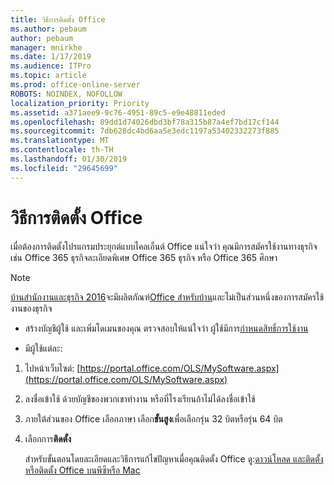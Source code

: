 ```yaml
---
title: วิธีการติดตั้ง Office
ms.author: pebaum
author: pebaum
manager: mnirkhe
ms.date: 1/17/2019
ms.audience: ITPro
ms.topic: article
ms.prod: office-online-server
ROBOTS: NOINDEX, NOFOLLOW
localization_priority: Priority
ms.assetid: a371aee9-9c76-4951-89c5-e9e48811eded
ms.openlocfilehash: 89dd1d74026dbd3bf78a315b87a4ef7bd17cf144
ms.sourcegitcommit: 7db628dc4bd6aa5e3edc1197a53402332273f885
ms.translationtype: MT
ms.contentlocale: th-TH
ms.lasthandoff: 01/30/2019
ms.locfileid: "29645699"
---
```

# <a name="how-to-install-office"></a>วิธีการติดตั้ง Office


เมื่อต้องการติดตั้งโปรแกรมประยุกต์แบบไคลเอ็นต์ Office แน่ใจว่า คุณมีการสมัครใช้งานทางธุรกิจเช่น Office 365 ธุรกิจละเอียดพิเศษ Office 365 ธุรกิจ หรือ Office 365 ศึกษา
  
> [!NOTE]
> [บ้านสำนักงานและธุรกิจ 2016](https://products.office.com/home-and-business)จะมีผลิตภัณฑ์[Office สำหรับบ้าน](https://support.office.com/article/28cbc8cf-1332-4f04-9123-9b660abb629e?wt.mc_id=Alchemy_ClientDIA)และไม่เป็นส่วนหนึ่งของการสมัครใช้งานของธุรกิจ 
  
- สร้างบัญชีผู้ใช้ และเพิ่มโดเมนของคุณ ตรวจสอบให้แน่ใจว่า ผู้ใช้มีการ[กำหนดสิทธิ์การใช้งาน](https://support.office.com/article/997596b5-4173-4627-b915-36abac6786dc?wt.mc_id=Alchemy_ClientDIA)
    
- มีผู้ใช้แต่ละ:
    
1. ไปหน้าเว็บไซต์: [https://portal.office.com/OLS/MySoftware.aspx](https://portal.office.com/OLS/MySoftware.aspx)
    
2. ลงชื่อเข้าใช้ ด้วยบัญชีของพวกเขาทำงาน หรือที่โรงเรียนถ้าไม่ได้ลงชื่อเข้าใช้
    
3. ภายใต้ส่วนของ Office เลือกภาษา เลือก**ขั้นสูง**เพื่อเลือกรุ่น 32 บิตหรือรุ่น 64 บิต 
    
4. เลือกการ**ติดตั้ง**
    
    สำหรับขั้นตอนโดยละเอียดและวิธีการแก้ไขปัญหาเมื่อคุณติดตั้ง Office ดู:[ดาวน์โหลด และติดตั้ง หรือติดตั้ง Office บนพีซีหรือ Mac](https://support.office.com/article/4414eaaf-0478-48be-9c42-23adc4716658?wt.mc_id=Alchemy_ClientDIA)
    

